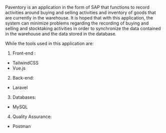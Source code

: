 Paventory is an application in the form of SAP that functions to record activities around buying and selling activities and inventory of goods that are currently in the warehouse. It is hoped that with this application, the system can minimize problems regarding the recording of buying and selling and stocktaking activities in order to synchronize the data contained in the warehouse and the data stored in the database. 

While the tools used in this application are: 
1. Front-end : 
- TailwindCSS 
- Vue.js 

2. Back-end: 
- Laravel 

3. Databases: 
- MySQL 

4. Quality Assurance: 
- Postman
